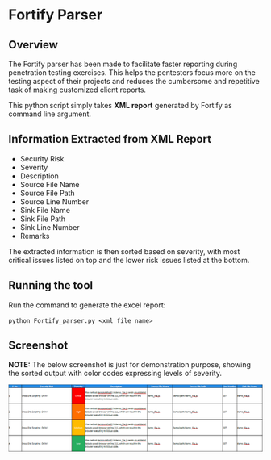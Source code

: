 # Fortify Parser
## Overview
The Fortify parser has been made to facilitate faster reporting during penetration testing exercises. This helps the pentesters focus more on the testing aspect of their projects and reduces the cumbersome and repetitive task of making customized client reports.

This python script simply takes **XML report** generated by Fortify as command line argument.

## Information Extracted from XML Report
* Security Risk
* Severity
* Description
* Source File Name
* Source File Path
* Source Line Number
* Sink File Name
* Sink File Path
* Sink Line Number
* Remarks

The extracted information is then sorted based on severity, with most critical issues listed on top and the lower risk issues listed at the bottom.

## Running the tool
Run the command to generate the excel report:
```
python Fortify_parser.py <xml file name>
```

## Screenshot
**NOTE:** The below screenshot is just for demonstration purpose, showing the sorted output with color codes expressing levels of severity.

![](https://github.com/masquerad3r/Fortify-Parser/blob/master/sample_output.PNG)
